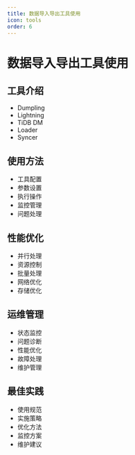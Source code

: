 ```yaml
---
title: 数据导入导出工具使用
icon: tools
order: 6
---
```


# 数据导入导出工具使用

## 工具介绍
- Dumpling
- Lightning
- TiDB DM
- Loader
- Syncer

## 使用方法
- 工具配置
- 参数设置
- 执行操作
- 监控管理
- 问题处理

## 性能优化
- 并行处理
- 资源控制
- 批量处理
- 网络优化
- 存储优化

## 运维管理
- 状态监控
- 问题诊断
- 性能优化
- 故障处理
- 维护管理

## 最佳实践
- 使用规范
- 实施策略
- 优化方法
- 监控方案
- 维护建议
